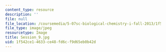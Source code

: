 ```yaml
---
content_type: resource
description: ''
file: null
file_location: /coursemedia/5-07sc-biological-chemistry-i-fall-2013/1f542ce14633ce48fd6cf9d65eb0b42d_Session_9.jpg
file_type: image/jpeg
resourcetype: Image
title: Session_9.jpg
uid: 1f542ce1-4633-ce48-fd6c-f9d65eb0b42d
---
```

